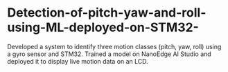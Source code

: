 # Detection-of-pitch-yaw-and-roll-using-ML-deployed-on-STM32-
Developed a system to identify three motion classes (pitch, yaw, roll) using a gyro sensor and STM32. Trained a model on NanoEdge AI Studio and deployed it to display live motion data on an LCD.
